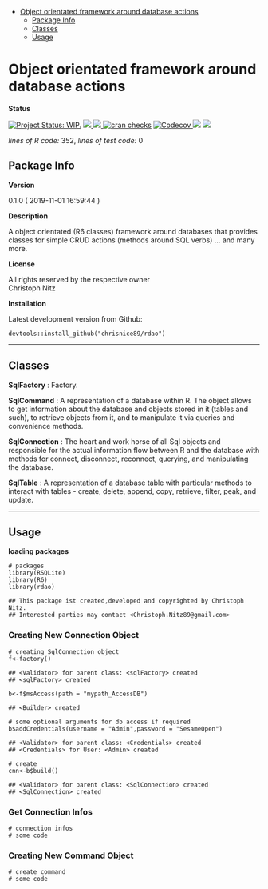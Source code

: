 -   [Object orientated framework around database
    actions](#object-orientated-framework-around-database-actions)
    -   [Package Info](#package-info)
    -   [Classes](#classes)
    -   [Usage](#usage)

<!-- README.md is generated from README.Rmd. Please edit that file -->
Object orientated framework around database actions
===================================================

**Status**

[![Project Status:
WIP.](https://www.repostatus.org/badges/latest/wip.svg)](http://www.repostatus.org/#wip)
<a href="https://travis-ci.org/chrisnice89/rdao">
<img src="https://api.travis-ci.org/chrisnice89/rdao.svg?branch=master">
<a/> <a href="https://cran.r-project.org/package=rdao">
<img src="http://www.r-pkg.org/badges/version/rdao"> </a> [![cran
checks](https://cranchecks.info/badges/summary/reshape)](https://cran.r-project.org/web/checks/check_results_reshape.html)
<a href="https://codecov.io/gh/chrisnice89/rdao">
<img src="https://codecov.io/gh/chrisnice89/rdao/branch/master/graph/badge.svg" alt="Codecov" />
</a> <img src="http://cranlogs.r-pkg.org/badges/grand-total/rdao">
<img src="http://cranlogs.r-pkg.org/badges/rdao">

*lines of R code:* 352, *lines of test code:* 0

Package Info
------------

**Version**

0.1.0 ( 2019-11-01 16:59:44 )

**Description**

A object orientated (R6 classes) framework around databases that
provides classes for simple CRUD actions (methods around SQL verbs) …
and many more.

**License**

All rights reserved by the respective owner <br>Christoph Nitz

**Installation**

Latest development version from Github:

    devtools::install_github("chrisnice89/rdao")

------------------------------------------------------------------------

Classes
-------

**SqlFactory** : Factory.

**SqlCommand** : A representation of a database within R. The object
allows to get information about the database and objects stored in it
(tables and such), to retrieve objects from it, and to manipulate it via
queries and convenience methods.

**SqlConnection** : The heart and work horse of all Sql objects and
responsible for the actual information flow between R and the database
with methods for connect, disconnect, reconnect, querying, and
manipulating the database.

**SqlTable** : A representation of a database table with particular
methods to interact with tables - create, delete, append, copy,
retrieve, filter, peak, and update.

------------------------------------------------------------------------

Usage
-----

**loading packages**

    # packages
    library(RSQLite)
    library(R6)
    library(rdao)

    ## This package ist created,developed and copyrighted by Christoph Nitz.
    ## Interested parties may contact <Christoph.Nitz89@gmail.com>

### Creating New Connection Object

    # creating SqlConnection object
    f<-factory()

    ## <Validator> for parent class: <sqlFactory> created
    ## <sqlFactory> created

    b<-f$msAccess(path = "mypath_AccessDB")

    ## <Builder> created

    # some optional arguments for db access if required
    b$addCredentials(username = "Admin",password = "SesameOpen")

    ## <Validator> for parent class: <Credentials> created
    ## <Credentials> for User: <Admin> created

    # create
    cnn<-b$build()

    ## <Validator> for parent class: <SqlConnection> created
    ## <SqlConnection> created

### Get Connection Infos

    # connection infos
    # some code

### Creating New Command Object

    # create command
    # some code
